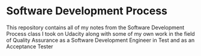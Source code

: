 # Software Development Process

This repository contains all of my notes from the Software Development Process class I took on Udacity along with some of my own work in the field of Quality Assurance as a Software Development Engineer in Test and as an Acceptance Tester
